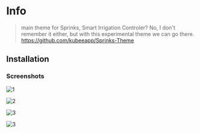# Info

> main theme for Sprinks, Smart Irrigation Controler?
> No, I don't remember it either, but with this experimental theme we can go there.
> <https://github.com/kubeeapp/Sprinks-Theme>

## Installation

### Screenshots

![1](https://i.imgur.com/DHbEScs9.png)

![2](https://i.imgur.com/bLhZFHsy.png)

![3](https://i.imgur.com/BcyjeJsz.png)

![3](https://i.imgur.com/WXg241s7.png)
